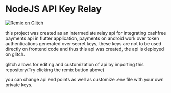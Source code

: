 # NodeJS API Key Relay

[![Remix on Glitch](https://cdn.glitch.com/2703baf2-b643-4da7-ab91-7ee2a2d00b5b%2Fremix-button.svg)](https://glitch.com/edit/#!/import/github.com/squidrye/node-relay-api)

this project was created as an intermediate relay api for integrating cashfree payments api in flutter application, payments on android work over token authentications generated over secret keys, these keys are not to be used directly on frontend code and thus this api was created, the api is deployed on glitch.

glitch allows for editing and customization of api by importing this repository(Try clicking the remix button above)

you can change api end points as well as customize .env file with your own private keys.
